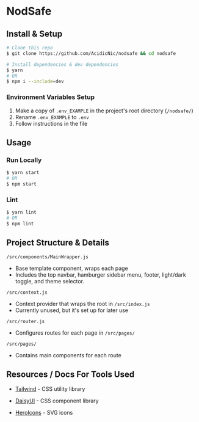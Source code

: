 # NodSafe

<!-- # [.vercel.app](https://.vercel.app/) -->

## Install & Setup

```bash
# Clone this repo
$ git clone https://github.com/AcidicNic/nodsafe && cd nodsafe

# Install dependencies & dev dependencies
$ yarn
# OR
$ npm i --include=dev
```

### Environment Variables Setup

1. Make a copy of `.env_EXAMPLE` in the project's root directory (`/nodsafe/`)
2. Rename `.env_EXAMPLE` to `.env`
3. Follow instructions in the file

## Usage

### Run Locally

```bash
$ yarn start 
# OR
$ npm start 
```

### Lint

```bash
$ yarn lint 
# OR
$ npm lint 
```

<!-- ## Deploy with Vercel

<!-- TODO: add mailchimp api key field to env vars -->
<!-- [![Deploy with Vercel](https://vercel.com/button)](https://vercel.com/new/clone?repository-url=https%3A%2F%2Fgithub.com%2FAcidicNic%2Fpeoples-park) -->

## Project Structure & Details

`/src/components/MainWrapper.js`

* Base template component, wraps each page
* Includes the top navbar, hamburger sidebar menu, footer, light/dark toggle, and theme selector.

`/src/context.js`

* Context provider that wraps the root in `/src/index.js`
* Currently unused, but it's set up for later use

`/src/router.js`

* Configures routes for each page in `/src/pages/`

`/src/pages/`

* Contains main components for each route

## Resources / Docs For Tools Used

* [Tailwind](https://tailwindcss.com/) - CSS utility library

* [DaisyUI](https://daisyui.com/components/) - CSS component library

* [HeroIcons](https://heroicons.com/) - SVG icons
